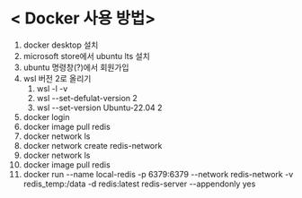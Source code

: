 # < Docker 사용 방법>

1. docker desktop 설치
2. microsoft store에서 ubuntu lts 설치
3. ubuntu 명령창(?)에서 회원가입
4. wsl 버전 2로 올리기
   1. wsl -l -v
   2. wsl --set-defulat-version 2
   3. wsl --set-version Ubuntu-22.04 2
5. docker login
6. docker image pull redis
7. docker network ls
8. docker network create redis-network
9. docker network ls
10. docker image pull redis
11. docker run --name local-redis -p 6379:6379 --network redis-network -v redis_temp:/data -d redis:latest redis-server --appendonly yes